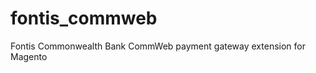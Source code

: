 fontis_commweb
==============

Fontis Commonwealth Bank CommWeb payment gateway extension for Magento
